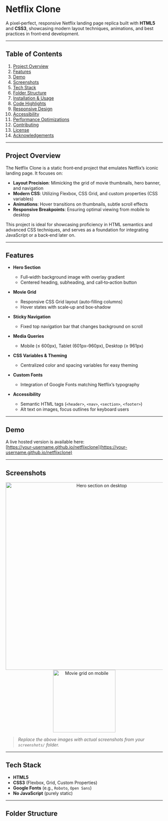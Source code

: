 # Netflix Clone

A pixel‑perfect, responsive Netflix landing page replica built with **HTML5** and **CSS3**, showcasing modern layout techniques, animations, and best practices in front‑end development.

---

## Table of Contents

1. [Project Overview](#project-overview)  
2. [Features](#features)  
3. [Demo](#demo)  
4. [Screenshots](#screenshots)  
5. [Tech Stack](#tech-stack)  
6. [Folder Structure](#folder-structure)  
7. [Installation & Usage](#installation--usage)  
8. [Code Highlights](#code-highlights)  
9. [Responsive Design](#responsive-design)  
10. [Accessibility](#accessibility)  
11. [Performance Optimizations](#performance-optimizations)  
12. [Contributing](#contributing)  
13. [License](#license)  
14. [Acknowledgements](#acknowledgements)  

---

## Project Overview

The Netflix Clone is a static front‑end project that emulates Netflix’s iconic landing page. It focuses on:

- **Layout Precision**: Mimicking the grid of movie thumbnails, hero banner, and navigation  
- **Modern CSS**: Utilizing Flexbox, CSS Grid, and custom properties (CSS variables)  
- **Animations**: Hover transitions on thumbnails, subtle scroll effects  
- **Responsive Breakpoints**: Ensuring optimal viewing from mobile to desktop  

This project is ideal for showcasing proficiency in HTML semantics and advanced CSS techniques, and serves as a foundation for integrating JavaScript or a back‑end later on.

---

## Features

- **Hero Section**  
  - Full‑width background image with overlay gradient  
  - Centered heading, subheading, and call‑to‑action button  

- **Movie Grid**  
  - Responsive CSS Grid layout (auto‑filling columns)  
  - Hover states with scale‑up and box‑shadow  

- **Sticky Navigation**  
  - Fixed top navigation bar that changes background on scroll  

- **Media Queries**  
  - Mobile (≤ 600px), Tablet (601px–960px), Desktop (≥ 961px)  

- **CSS Variables & Theming**  
  - Centralized color and spacing variables for easy theming  

- **Custom Fonts**  
  - Integration of Google Fonts matching Netflix’s typography  

- **Accessibility**  
  - Semantic HTML tags (`<header>`, `<nav>`, `<section>`, `<footer>`)  
  - Alt text on images, focus outlines for keyboard users  

---

## Demo

A live hosted version is available here:  
[https://your-username.github.io/netflixclone](https://your-username.github.io/netflixclone)

---

## Screenshots

<p align="center">
  <img src="./screenshots/hero-desktop.png" alt="Hero section on desktop" width="600"/>
  <img src="./screenshots/movie-grid-mobile.png" alt="Movie grid on mobile" width="200"/>
</p>

> *Replace the above images with actual screenshots from your `screenshots/` folder.*

---

## Tech Stack

- **HTML5**  
- **CSS3** (Flexbox, Grid, Custom Properties)  
- **Google Fonts** (e.g., `Roboto`, `Open Sans`)  
- **No JavaScript** (purely static)

---

## Folder Structure

